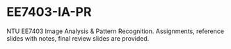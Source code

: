 # EE7403-IA-PR
NTU EE7403 Image Analysis &amp; Pattern Recognition. Assignments, reference slides with notes, final review slides are provided.
